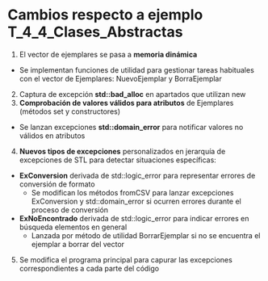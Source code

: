 # Cambios respecto a ejemplo T_4_4_Clases_Abstractas

1. El vector de ejemplares se pasa a **memoria dinámica**
  * Se implementan funciones de utilidad para gestionar tareas habituales con el vector de Ejemplares: NuevoEjemplar y BorraEjemplar
2. Captura de excepción **std::bad_alloc** en apartados que utilizan new
3. **Comprobación de valores válidos para atributos** de Ejemplares (métodos set y constructores)
  * Se lanzan excepciones **std::domain_error** para notificar valores no válidos en atributos
4. **Nuevos tipos de excepciones** personalizados en jerarquía de excepciones de STL para detectar situaciones específicas:
  * **ExConversion** derivada de std::logic_error para representar errores de conversión de formato
    * Se modifican los métodos fromCSV para lanzar excepciones ExConversion y std::domain_error si ocurren errores durante el proceso de conversión
  * **ExNoEncontrado** derivada de std::logic_error para indicar errores en búsqueda elementos en general
    * Lanzada por método de utilidad BorrarEjemplar si no se encuentra el ejemplar a borrar del vector
5. Se modifica el programa principal para capurar las excepciones correspondientes a cada parte del código
